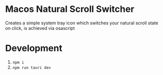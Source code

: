 # Macos Natural Scroll Switcher

Creates a simple system tray icon which switches your natural scroll state on click, is achieved via osascript

# Development
1. `npm i`
2. `npm run tauri dev`
